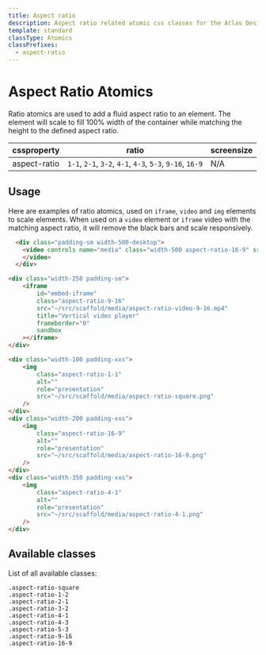 ```yaml
---
title: Aspect ratio
description: Aspect ratio related atomic css classes for the Atlas Design System
template: standard
classType: Atomics
classPrefixes:
  - aspect-ratio
---
```


# Aspect Ratio Atomics

Ratio atomics are used to add a fluid aspect ratio to an element. The element will scale to fill 100% width of the container while matching the height to the defined aspect ratio.

| cssproperty  | ratio                                                    | screensize |
| ------------ | -------------------------------------------------------- | ---------- |
| aspect-ratio | `1-1`, `2-1`, `3-2`, `4-1`, `4-3`, `5-3`, `9-16`, `16-9` | N/A        |

## Usage

Here are examples of ratio atomics, used on `iframe`, `video` and `img` elements to scale elements. When used on a `video` element or `iframe` video with the matching aspect ratio, it will remove the black bars and scale responsively.

```html
  <div class="padding-sm width-500-desktop">
  	<video controls name="media" class="width-500 aspect-ratio-16-9" src="~/src/scaffold/media/aspect-ratio-video-16-9.mp4" type="video/mp4" />
  	</video>
  </div>
```

```html
<div class="width-250 padding-sm">
	<iframe
		id="embed-iframe"
		class="aspect-ratio-9-16"
		src="~/src/scaffold/media/aspect-ratio-video-9-16.mp4"
		title="Vertical video player"
		frameborder="0"
		sandbox
	></iframe>
</div>
```

```html
<div class="width-100 padding-xxs">
	<img
		class="aspect-ratio-1-1"
		alt=""
		role="presentation"
		src="~/src/scaffold/media/aspect-ratio-square.png"
	/>
</div>
<div class="width-200 padding-xxs">
	<img
		class="aspect-ratio-16-9"
		alt=""
		role="presentation"
		src="~/src/scaffold/media/aspect-ratio-16-9.png"
	/>
</div>
<div class="width-350 padding-xxs">
	<img
		class="aspect-ratio-4-1"
		alt=""
		role="presentation"
		src="~/src/scaffold/media/aspect-ratio-4-1.png"
	/>
</div>
```

## Available classes

List of all available classes:

```atomics-filter
.aspect-ratio-square
.aspect-ratio-1-2
.aspect-ratio-2-1
.aspect-ratio-3-2
.aspect-ratio-4-1
.aspect-ratio-4-3
.aspect-ratio-5-3
.aspect-ratio-9-16
.aspect-ratio-16-9
```
